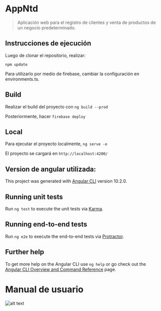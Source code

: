 # AppNtd

> Aplicación web para el registro de clientes y venta de productos de un negocio predeterminado.


## Instrucciones de ejecución

Luego de clonar el repositorio, realizar: 

`npm update`

Para utilizarlo por medio de firebase, cambiar la configuración en environments.ts.

## Build

Realizar el build del proyecto con `ng build --prod`

Posteriormente, hacer `firebase deploy`

## Local

Para ejecutar el proyecto localmente, `ng serve -o`

El proyecto se cargará en `http://localhost:4200/`

## Version de angular utilizada:

This project was generated with [Angular CLI](https://github.com/angular/angular-cli) version 10.2.0.

## Running unit tests

Run `ng test` to execute the unit tests via [Karma](https://karma-runner.github.io).

## Running end-to-end tests

Run `ng e2e` to execute the end-to-end tests via [Protractor](http://www.protractortest.org/).

## Further help

To get more help on the Angular CLI use `ng help` or go check out the [Angular CLI Overview and Command Reference](https://angular.io/cli) page.

# Manual de usuario

![alt text](/assets/images/1.png)
